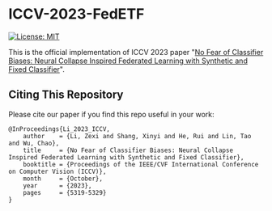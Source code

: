 # ICCV-2023-FedETF
[![License: MIT](https://img.shields.io/badge/License-MIT-yellow.svg)](LICENSE)


This is the official implementation of ICCV 2023 paper "[No Fear of Classifier Biases: Neural Collapse Inspired Federated Learning with Synthetic and Fixed Classifier](https://openaccess.thecvf.com/content/ICCV2023/html/Li_No_Fear_of_Classifier_Biases_Neural_Collapse_Inspired_Federated_Learning_ICCV_2023_paper.html)".

## Citing This Repository

Please cite our paper if you find this repo useful in your work:

```
@InProceedings{Li_2023_ICCV,
    author    = {Li, Zexi and Shang, Xinyi and He, Rui and Lin, Tao and Wu, Chao},
    title     = {No Fear of Classifier Biases: Neural Collapse Inspired Federated Learning with Synthetic and Fixed Classifier},
    booktitle = {Proceedings of the IEEE/CVF International Conference on Computer Vision (ICCV)},
    month     = {October},
    year      = {2023},
    pages     = {5319-5329}
}
```
